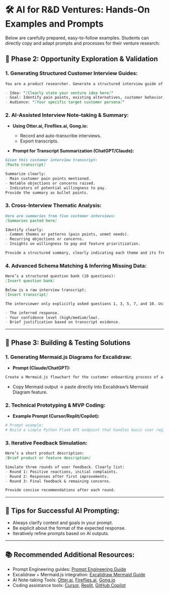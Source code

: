 
# 🛠️ **AI for R&D Ventures: Hands-On Examples and Prompts**

Below are carefully prepared, easy-to-follow examples. Students can directly copy and adapt prompts and processes for their venture research:

## 📌 **Phase 2: Opportunity Exploration & Validation**

### **1. Generating Structured Customer Interview Guides:**
```markdown
You are a product researcher. Generate a structured interview guide of 8-10 questions to validate the following idea:

- Idea: "[Clearly state your venture idea here]"
- Goal: Identify pain points, existing alternatives, customer behavior, and willingness to pay.
- Audience: "[Your specific target customer persona]"
```

### **2. AI-Assisted Interview Note-taking & Summary:**
- **Using Otter.ai, Fireflies.ai, Gong.io:**  
  - Record and auto-transcribe interviews.
  - Export transcripts.

- **Prompt for Transcript Summarization (ChatGPT/Claude):**
```markdown
Given this customer interview transcript:
[Paste transcript]

Summarize clearly:
- Main customer pain points mentioned.
- Notable objections or concerns raised.
- Indicators of potential willingness to pay.
Provide the summary as bullet points.
```

### **3. Cross-Interview Thematic Analysis:**
```markdown
Here are summaries from five customer interviews:
[Summaries pasted here]

Identify clearly:
- Common themes or patterns (pain points, unmet needs).
- Recurring objections or concerns.
- Insights on willingness to pay and feature prioritization.

Provide a structured summary, clearly indicating each theme and its frequency.
```

### **4. Advanced Schema Matching & Inferring Missing Data:**
```markdown
Here’s a structured question bank (10 questions):
[Insert question bank]

Below is a raw interview transcript:
[Insert transcript]

The interviewer only explicitly asked questions 1, 3, 5, 7, and 10. Using the provided transcript, infer likely responses for questions 2, 4, 6, 8, and 9. For each inferred answer, clearly state:

- The inferred response.
- Your confidence level (high/medium/low).
- Brief justification based on transcript evidence.
```

---

## 📌 **Phase 3: Building & Testing Solutions**

### **1. Generating Mermaid.js Diagrams for Excalidraw:**
- **Prompt (Claude/ChatGPT):**
```markdown
Create a Mermaid.js flowchart for the customer onboarding process of a new SaaS app, including steps: User Sign-up → Welcome Survey → Trial Activation → First-time Feature Walkthrough.
```
- Copy Mermaid output → paste directly into Excalidraw’s Mermaid Diagram feature.

### **2. Technical Prototyping & MVP Coding:**
- **Example Prompt (Cursor/Replit/Copilot):**
```python
# Prompt example:
# Build a simple Python Flask API endpoint that handles basic user registration (name, email) and saves to SQLite database.
```

### **3. Iterative Feedback Simulation:**
```markdown
Here’s a short product description:
[Brief product or feature description]

Simulate three rounds of user feedback. Clearly list:
- Round 1: Positive reactions, initial complaints.
- Round 2: Responses after first improvements.
- Round 3: Final feedback & remaining concerns.

Provide concise recommendations after each round.
```

---

## 🚀 **Tips for Successful AI Prompting:**
- Always clarify context and goals in your prompt.
- Be explicit about the format of the expected response.
- Iteratively refine prompts based on AI outputs.

---

## 📚 **Recommended Additional Resources:**
- Prompt Engineering guides: [Prompt Engineering Guide](https://github.com/dair-ai/Prompt-Engineering-Guide)
- Excalidraw + Mermaid.js integration: [Excalidraw Mermaid Guide](https://docs.excalidraw.com/docs/mermaid)
- AI Note-taking Tools: [Otter.ai](https://otter.ai), [Fireflies.ai](https://fireflies.ai), [Gong.io](https://gong.io)
- Coding assistance tools: [Cursor](https://cursor.sh), [Replit](https://replit.com), [GitHub Copilot](https://copilot.github.com)

